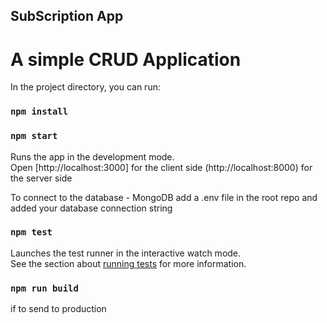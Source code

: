 

## SubScription App
# A simple CRUD Application

In the project directory, you can run:

### `npm install`
### `npm start`

Runs the app in the development mode.<br />
Open [http://localhost:3000] for the client side
(http://localhost:8000) for the server side

To connect to the database - MongoDB
add a .env file in the root repo and added your database connection string

### `npm test`

Launches the test runner in the interactive watch mode.<br />
See the section about [running tests](https://facebook.github.io/create-react-app/docs/running-tests) for more information.

### `npm run build`
 if to send to production
